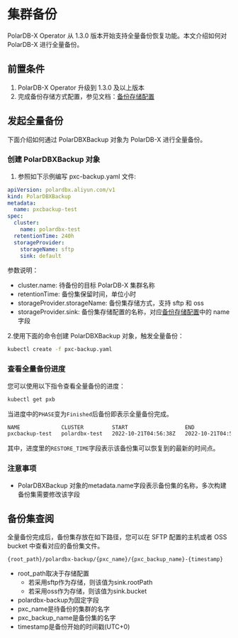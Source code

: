 集群备份
======

PolarDB-X Operator 从 1.3.0 版本开始支持全量备份恢复功能。本文介绍如何对 PolarDB-X 进行全量备份。

## 前置条件
1. PolarDB-X Operator 升级到 1.3.0 及以上版本
2. 完成备份存储方式配置，参见文档：[备份存储配置](./1-backup-storage-configure.md)


## 发起全量备份

下面介绍如何通过 PolarDBXBackup 对象为 PolarDB-X 进行全量备份。

### 创建 PolarDBXBackup 对象

1. 参照如下示例编写 pxc-backup.yaml 文件:
```yaml
apiVersion: polardbx.aliyun.com/v1  
kind: PolarDBXBackup
metadata:                   
  name: pxcbackup-test
spec:
  cluster:
    name: polardbx-test             
  retentionTime: 240h
  storageProvider:
    storageName: sftp
    sink: default
```

参数说明：
* cluster.name: 待备份的目标 PolarDB-X 集群名称
* retentionTime: 备份集保留时间，单位小时
* storageProvider.storageName: 备份集存储方式，支持 sftp 和 oss
* storageProvider.sink: 备份集存储配置的名称，对应[备份存储配置](./1-backup-storage-configure.md)中的 name 字段

2.使用下面的命令创建 PolarDBXBackup 对象，触发全量备份：
```bash
kubectl create -f pxc-backup.yaml
```

### 查看全量备份进度

您可以使用以下指令查看全量备份的进度：
```bash
kubectl get pxb
```

当进度中的`PHASE`变为`Finished`后备份即表示全量备份完成。
```bash
NAME             CLUSTER         START                  END                    RESTORE_TIME           PHASE      AGE
pxcbackup-test   polardbx-test   2022-10-21T04:56:38Z   2022-10-21T04:58:21Z   2022-10-21T04:57:23Z   Finished   4m15s
```
其中，进度里的`RESTORE_TIME`字段表示该备份集可以恢复到的最新的时间点。

### 注意事项

- PolarDBXBackup 对象的metadata.name字段表示备份集的名称，多次构建备份集需要修改该字段
  
## 备份集查阅

全量备份完成后，备份集存放在如下路径，您可以在 SFTP 配置的主机或者 OSS bucket 中查看对应的备份集文件。

```
{root_path}/polardbx-backup/{pxc_name}/{pxc_backup_name}-{timestamp}
```

- root_path取决于存储配置
  - 若采用sftp作为存储，则该值为sink.rootPath
  - 若采用oss作为存储，则该值为sink.bucket
- polardbx-backup为固定字段
- pxc_name是待备份的集群的名字
- pxc_backup_name是备份集的名字
- timestamp是备份开始的时间戳(UTC+0)